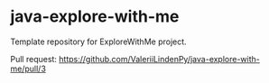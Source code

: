 # java-explore-with-me
Template repository for ExploreWithMe project.

Pull request: https://github.com/ValeriiLindenPy/java-explore-with-me/pull/3
